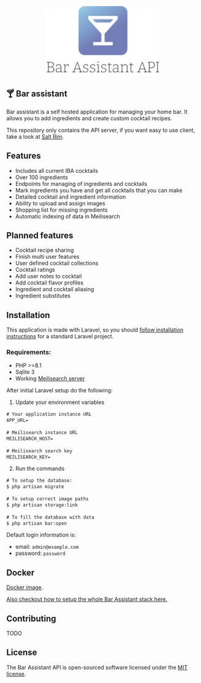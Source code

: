 <p align="center">
    <a href="https://karlomikus.com" target="_blank"><img src="resources/art/logotype.svg" alt="Bar assistant Logo" width="300"></a>
</p>

## 🍸 Bar assistant

Bar assistant is a self hosted application for managing your home bar. It allows you to add ingredients and create custom cocktail recipes.

This repository only contains the API server, if you want easy to use client, take a look at [Salt Rim](https://github.com/karlomikus/vue-salt-rim).

## Features

- Includes all current IBA cocktails
- Over 100 ingredients
- Endpoints for managing of ingredients and cocktails
- Mark ingredients you have and get all cocktails that you can make
- Detailed cocktail and ingredient information
- Ability to upload and assign images
- Shopping list for missing ingredients
- Automatic indexing of data in Meilisearch

## Planned features

- Cocktail recipe sharing
- Finish multi user features
- User defined cocktail collections
- Cocktail ratings
- Add user notes to cocktail
- Add cocktail flavor profiles
- Ingredient and cocktail aliasing
- Ingredient substitutes

## Installation

This application is made with Laravel, so you should [follow installation instructions](https://laravel.com/docs/9.x/deployment) for a standard Laravel project.

### Requirements:

- PHP >=8.1
- Sqlite 3
- Working [Meilisearch server](https://github.com/meilisearch)

After initial Laravel setup do the following:

1. Update your environment variables

```
# Your application instance URL
APP_URL=

# Meilisearch instance URL
MEILISEARCH_HOST=

# Meilisearch search key
MEILISEARCH_KEY=
```

2. Run the commands
```
# To setup the database:
$ php artisan migrate

# To setup correct image paths
$ php artisan storage:link

# To fill the database with data
$ php artisan bar:open
```

Default login information is:

- email: `admin@example.com`
- password: `password`

## Docker

[Docker image](https://hub.docker.com/r/kmikus12/bar-assistant-server).

[Also checkout how to setup the whole Bar Assistant stack here.](https://github.com/karlomikus/vue-salt-rim#docker-compose)

## Contributing

TODO

## License

The Bar Assistant API is open-sourced software licensed under the [MIT license](https://opensource.org/licenses/MIT).
